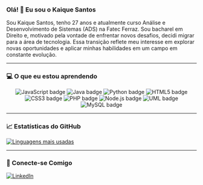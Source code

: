 ### Olá! 👋 Eu sou o Kaique Santos

Sou Kaique Santos, tenho 27 anos e atualmente curso Análise e Desenvolvimento de Sistemas (ADS) na Fatec Ferraz. Sou bacharel em Direito e, motivado pela vontade de enfrentar novos desafios, decidi migrar para a área de tecnologia. Essa transição reflete meu interesse em explorar novas oportunidades e aplicar minhas habilidades em um campo em constante evolução.

---

### 💻 O que eu estou aprendendo

<div align="center">
  <img src="https://img.shields.io/badge/JavaScript-F7DF1E?style=for-the-badge&logo=javascript&logoColor=black" alt="JavaScript badge">
  <img src="https://img.shields.io/badge/Java-ED8B00?style=for-the-badge&logo=openjdk&logoColor=white" alt="Java badge">
  <img src="https://img.shields.io/badge/Python-3776AB?style=for-the-badge&logo=python&logoColor=white" alt="Python badge">
  <img src="https://img.shields.io/badge/HTML5-E34F26?style=for-the-badge&logo=html5&logoColor=white" alt="HTML5 badge">
  <img src="https://img.shields.io/badge/CSS3-1572B6?style=for-the-badge&logo=css3&logoColor=white" alt="CSS3 badge">
  <img src="https://img.shields.io/badge/PHP-777BB4?style=for-the-badge&logo=php&logoColor=white" alt="PHP badge">
  <img src="https://img.shields.io/badge/Node.js-339933?style=for-the-badge&logo=node.js&logoColor=white" alt="Node.js badge">
  <img src="https://img.shields.io/badge/UML-123456?style=for-the-badge&logo=uml&logoColor=white" alt="UML badge">
  <img src="https://img.shields.io/badge/MySQL-4479A1?style=for-the-badge&logo=mysql&logoColor=white" alt="MySQL badge">
</div>

---

### 📈 Estatísticas do GitHub

[![Linguagens mais usadas](https://github-readme-stats.vercel.app/api/top-langs/?username=KaiqueH97&theme=dark&hide_border=false&include_all_commits=true&count_private=true&layout=compact)](https://github.com/KaiqueH97/github-readme-stats)

---

### 📧 Conecte-se Comigo

[![LinkedIn](https://img.shields.io/badge/LinkedIn-0A66C2?style=for-the-badge&logo=linkedin&logoColor=white)](https://www.linkedin.com/in/kaiquehsfs/)
